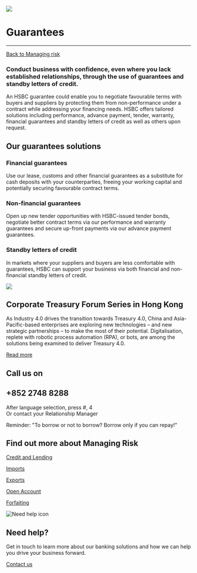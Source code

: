 ![   ](/-/media/media/hong-kong/corporate/images/campaigns/guarantees_bg.jpg?h=380&iar=0&w=1400&hash=7D1CD2F2E5FF333F3F677423386C6AC9 "   ")

# Guarantees

---

[Back to Managing risk](/en-gb/corporate/managing-risk)

### Conduct business with confidence, even where you lack established relationships, through the use of guarantees and standby letters of credit.

An HSBC guarantee could enable you to negotiate favourable terms with buyers and suppliers by protecting them from non-performance under a contract while addressing your financing needs. HSBC offers tailored solutions including performance, advance payment, tender, warranty, financial guarantees and standby letters of credit as well as others upon request.

## Our guarantees solutions

### Financial guarantees

Use our lease, customs and other financial guarantees as a substitute for cash deposits with your counterparties, freeing your working capital and potentially securing favourable contract terms.

### Non-financial guarantees

Open up new tender opportunities with HSBC-issued tender bonds, negotiate better contract terms via our performance and warranty guarantees and secure up-front payments via our advance payment guarantees.

### Standby letters of credit

In markets where your suppliers and buyers are less comfortable with guarantees, HSBC can support your business via both financial and non-financial standby letters of credit.

![   ](/-/media/media/hong-kong/corporate/images/campaigns/corporate-treasury-forum-series-in-hong-kong-pr.jpg?h=495&iar=0&w=800&hash=DFEF1D8AC8595031F77D22F4F7A61F65 "   ")

## Corporate Treasury Forum Series in Hong Kong

As Industry 4.0 drives the transition towards Treasury 4.0, China and Asia-Pacific-based enterprises are exploring new technologies – and new strategic partnerships – to make the most of their potential. Digitalisation, replete with robotic process automation (RPA), or bots, are among the solutions being examined to deliver Treasury 4.0.

[Read more](/en-gb/corporate)

## Call us on

## +852 2748 8288

After language selection, press #, 4  
Or contact your Relationship Manager

Reminder: "To borrow or not to borrow? Borrow only if you can repay!"

## Find out more about Managing Risk

[Credit and Lending](/en-gb/corporate/managing-risk/credit-and-lending)

[Imports](/en-gb/corporate/managing-risk/imports)

[Exports](/en-gb/corporate/managing-risk/exports)

[Open Account](/en-gb/corporate/managing-risk/open-account)

[Forfaiting](/en-gb/corporate/managing-risk/forfaiting)

![Need help icon](/-/media/media/common/images/contact-us-img.png?h=604&iar=0&w=768&hash=A5675187A2C4B175E0CA7B5AD27C3A66 "Need help icon")

## Need help?

Get in touch to learn more about our banking solutions and how we can help you drive your business forward.

[Contact us](/en-gb/arrange-a-call-back-general)
